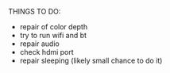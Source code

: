 THINGS TO DO: 
* repair of color depth
* try to run wifi and bt
* repair audio
* check hdmi port
* repair sleeping (likely small chance to do it)